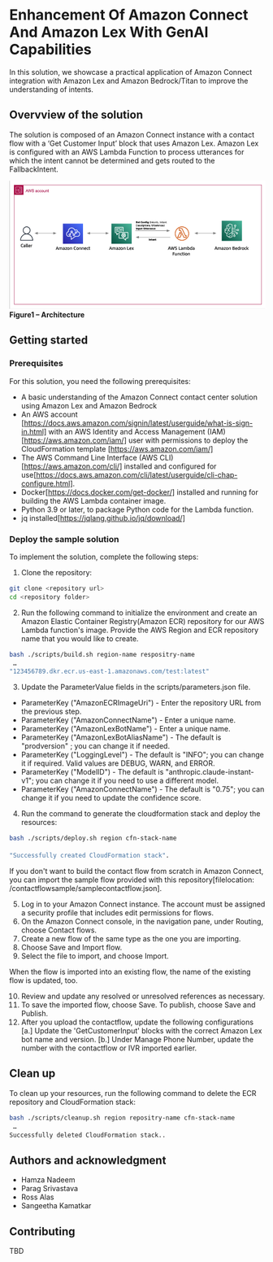 # Enhancement Of Amazon Connect And Amazon Lex With GenAI Capabilities

In this solution, we showcase a practical application of Amazon Connect integration with Amazon Lex and Amazon Bedrock/Titan to improve the understanding of intents.

## Overvview of the solution
The solution is composed of an Amazon Connect instance with a contact flow with a ‘Get Customer Input’ block that uses Amazon Lex. Amazon Lex is configured with an AWS Lambda Function to process utterances for which the intent cannot be determined and gets routed to the FallbackIntent. 

![Architecture](./Architecture/Architecture.png)
**Figure1 – Architecture**

## Getting started

### Prerequisites

For this solution, you need the following prerequisites:
* A basic understanding of the Amazon Connect contact center solution using Amazon Lex and Amazon Bedrock
* An AWS account [https://docs.aws.amazon.com/signin/latest/userguide/what-is-sign-in.html] with an AWS Identity and Access Management (IAM)[https://aws.amazon.com/iam/] user with permissions to deploy the CloudFormation template [https://aws.amazon.com/iam/]
* The AWS Command Line Interface (AWS CLI)[https://aws.amazon.com/cli/] installed and configured for use[https://docs.aws.amazon.com/cli/latest/userguide/cli-chap-configure.html].
* Docker[https://docs.docker.com/get-docker/] installed and running for building the AWS Lambda container image.
* Python 3.9 or later, to package Python code for the Lambda function.
* jq installed[https://jqlang.github.io/jq/download/]

### Deploy the sample solution

To implement the solution, complete the following steps:

1.	Clone the repository:

```bash
git clone <repository url>
cd <repository folder>
```

2. Run the following command to initialize the environment and create an Amazon Elastic Container Registry(Amazon ECR) repository for our AWS Lambda function's image. Provide the AWS Region and ECR repository name that you would like to create.

```bash
bash ./scripts/build.sh region-name respositry-name
 …
"123456789.dkr.ecr.us-east-1.amazonaws.com/test:latest"
```

3. Update the ParameterValue fields in the scripts/parameters.json file.
  * ParameterKey ("AmazonECRImageUri") - Enter the repository URL from the previous step.
  * ParameterKey ("AmazonConnectName") - Enter a unique name.
  * ParameterKey ("AmazonLexBotName")  - Enter a unique name.
  * ParameterKey ("AmazonLexBotAliasName") - The default is "prodversion" ; you can change it if needed.
  * ParameterKey ("LoggingLevel") - The default is "INFO"; you can change it if required. Valid values are DEBUG, WARN, and ERROR.
  * ParameterKey ("ModelID") - The default is "anthropic.claude-instant-v1"; you can change it if you need to use a different model.
  * ParameterKey ("AmazonConnectName") - The default is "0.75"; you can change it if you need to update the confidence score.


4. Run the command to generate the cloudformation stack and deploy the resources:

```bash
bash ./scripts/deploy.sh region cfn-stack-name

"Successfully created CloudFormation stack".
```

If you don't want to build the contact flow from scratch in Amazon Connect, you can import the sample flow provided with this repository[filelocation: /contactflowsample/samplecontactflow.json].

  5. Log in to your Amazon Connect instance. The account must be assigned a security profile that includes edit permissions for flows.
  6. On the Amazon Connect console, in the navigation pane, under Routing, choose Contact flows.
  7. Create a new flow of the same type as the one you are importing.
  8. Choose Save and Import flow.
  9. Select the file to import, and choose Import. 
  
When the flow is imported into an existing flow, the name of the existing flow is updated, too.

  10. Review and update any resolved or unresolved references as necessary.
  11. To save the imported flow, choose Save. To publish, choose Save and Publish.
  12. After you upload the contactflow, update the following configurations
     [a.] Update the 'GetCustomerInput' blocks with the correct Amazon Lex bot name and version.
     [b.] Under Manage Phone Number, update the number with the contactflow or IVR imported earlier.

## Clean up
To clean up your resources, run the following command to delete the ECR repository and CloudFormation stack:

```bash
bash ./scripts/cleanup.sh region repositry-name cfn-stack-name
 …
Successfully deleted CloudFormation stack..
```

## Authors and acknowledgment
* Hamza Nadeem
* Parag Srivastava
* Ross Alas
* Sangeetha Kamatkar

## Contributing
TBD


